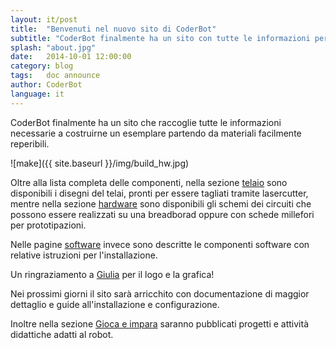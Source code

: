 ```yaml
---
layout: it/post
title:  "Benvenuti nel nuovo sito di CoderBot"
subtitle: "CoderBot finalmente ha un sito con tutte le informazioni per costruirlo"
splash: "about.jpg"
date:   2014-10-01 12:00:00
category: blog
tags:   doc announce
author: CoderBot
language: it
---
```

CoderBot finalmente ha un sito che raccoglie tutte le informazioni necessarie a costruirne un esemplare partendo da materiali facilmente reperibili.

![make]({{ site.baseurl }}/img/build_hw.jpg)

Oltre alla lista completa delle componenti, nella sezione [telaio][coderbot-make-mh] sono disponibili i disegni del telai, pronti per essere tagliati tramite lasercutter, mentre nella sezione [hardware][coderbot-make-hw] sono disponibili gli schemi dei circuiti che possono essere realizzati su una breadborad oppure con schede millefori per prototipazioni.

Nelle pagine [software][coderbot-make-sw] invece sono descritte le componenti software con relative istruzioni per l'installazione.

Un ringraziamento a [Giulia][giuliav] per il logo e la grafica!

Nei prossimi giorni il sito sarà arricchito con documentazione di maggior dettaglio e guide all'installazione e configurazione. 

Inoltre nella sezione [Gioca e impara][projects] saranno pubblicati progetti e attività didattiche adatti al robot.

[coderbot-make-mh]: {{site.baseurl}}/it/how_to_build_mh.html
[coderbot-make-hw]: {{site.baseurl}}/it/how_to_build_hw.html
[coderbot-make-sw]: {{site.baseurl}}/it/how_to_build_sw.html
[projects]: {{site.baseurl}}/it/projects.html
[giuliav]: http://www.giuliaolivares.it/
